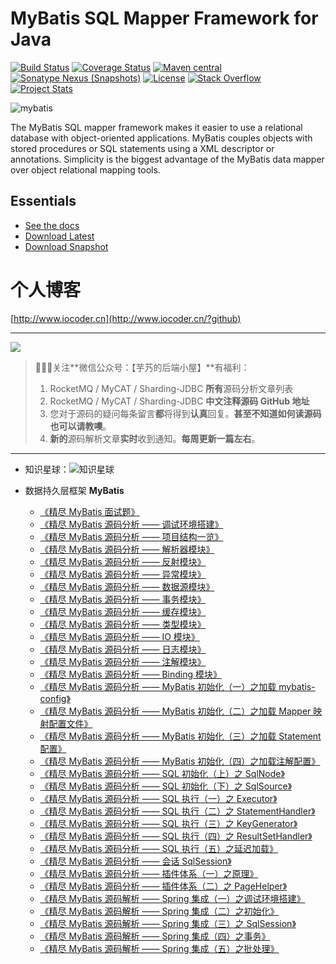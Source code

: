MyBatis SQL Mapper Framework for Java
=====================================

[![Build Status](https://travis-ci.org/mybatis/mybatis-3.svg?branch=master)](https://travis-ci.org/mybatis/mybatis-3)
[![Coverage Status](https://coveralls.io/repos/mybatis/mybatis-3/badge.svg?branch=master&service=github)](https://coveralls.io/github/mybatis/mybatis-3?branch=master)
[![Maven central](https://maven-badges.herokuapp.com/maven-central/org.mybatis/mybatis/badge.svg)](https://maven-badges.herokuapp.com/maven-central/org.mybatis/mybatis)
[![Sonatype Nexus (Snapshots)](https://img.shields.io/nexus/s/https/oss.sonatype.org/org.mybatis/mybatis.svg)](https://oss.sonatype.org/content/repositories/snapshots/org/mybatis/mybatis/)
[![License](http://img.shields.io/:license-apache-brightgreen.svg)](http://www.apache.org/licenses/LICENSE-2.0.html)
[![Stack Overflow](http://img.shields.io/:stack%20overflow-mybatis-brightgreen.svg)](http://stackoverflow.com/questions/tagged/mybatis)
[![Project Stats](https://www.openhub.net/p/mybatis/widgets/project_thin_badge.gif)](https://www.openhub.net/p/mybatis)

![mybatis](http://mybatis.github.io/images/mybatis-logo.png)

The MyBatis SQL mapper framework makes it easier to use a relational database with object-oriented applications.
MyBatis couples objects with stored procedures or SQL statements using a XML descriptor or annotations.
Simplicity is the biggest advantage of the MyBatis data mapper over object relational mapping tools.

Essentials
----------

* [See the docs](http://mybatis.github.io/mybatis-3)
* [Download Latest](https://github.com/mybatis/mybatis-3/releases)
* [Download Snapshot](https://oss.sonatype.org/content/repositories/snapshots/org/mybatis/mybatis/)

# 个人博客

[http://www.iocoder.cn](http://www.iocoder.cn/?github)

-------

![](http://www.iocoder.cn/images/common/wechat_mp.jpeg)

> 🙂🙂🙂关注**微信公众号：【芋艿的后端小屋】**有福利：  
> 1. RocketMQ / MyCAT / Sharding-JDBC **所有**源码分析文章列表  
> 2. RocketMQ / MyCAT / Sharding-JDBC **中文注释源码 GitHub 地址**  
> 3. 您对于源码的疑问每条留言**都**将得到**认真**回复。**甚至不知道如何读源码也可以请教噢**。  
> 4. **新的**源码解析文章**实时**收到通知。**每周更新一篇左右**。

-------

* 知识星球：![知识星球](http://www.iocoder.cn/images/Architecture/2017_12_29/01.png)

* 数据持久层框架 **MyBatis**

    * [《精尽 MyBatis 面试题》](http://www.iocoder.cn/MyBatis/good-collection?github&1613)
    * [《精尽 MyBatis 源码分析 —— 调试环境搭建》](http://www.iocoder.cn/MyBatis/good-collection?github&1613)
    * [《精尽 MyBatis 源码分析 —— 项目结构一览》](http://www.iocoder.cn/MyBatis/good-collection?github&1613)
    * [《精尽 MyBatis 源码分析 —— 解析器模块》](http://www.iocoder.cn/MyBatis/good-collection?github&1613)
    * [《精尽 MyBatis 源码分析 —— 反射模块》](http://www.iocoder.cn/MyBatis/good-collection?github&1613)
    * [《精尽 MyBatis 源码分析 —— 异常模块》](http://www.iocoder.cn/MyBatis/good-collection?github&1613)
    * [《精尽 MyBatis 源码分析 —— 数据源模块》](http://www.iocoder.cn/MyBatis/good-collection?github&1613)
    * [《精尽 MyBatis 源码分析 —— 事务模块》](http://www.iocoder.cn/MyBatis/good-collection?github&1613)
    * [《精尽 MyBatis 源码分析 —— 缓存模块》](http://www.iocoder.cn/MyBatis/good-collection?github&1613)
    * [《精尽 MyBatis 源码分析 —— 类型模块》](http://www.iocoder.cn/MyBatis/good-collection?github&1613)
    * [《精尽 MyBatis 源码分析 —— IO 模块》](http://www.iocoder.cn/MyBatis/good-collection?github&1613)
    * [《精尽 MyBatis 源码分析 —— 日志模块》](http://www.iocoder.cn/MyBatis/good-collection?github&1613)
    * [《精尽 MyBatis 源码分析 —— 注解模块》](http://www.iocoder.cn/MyBatis/good-collection?github&1613)
    * [《精尽 MyBatis 源码分析 —— Binding 模块》](http://www.iocoder.cn/MyBatis/good-collection?github&1613)
    * [《精尽 MyBatis 源码分析 —— MyBatis 初始化（一）之加载 mybatis-config》](http://www.iocoder.cn/MyBatis/good-collection?github&1613)
    * [《精尽 MyBatis 源码分析 —— MyBatis 初始化（二）之加载 Mapper 映射配置文件》](http://www.iocoder.cn/MyBatis/good-collection?github&1613)
    * [《精尽 MyBatis 源码分析 —— MyBatis 初始化（三）之加载 Statement 配置》](http://www.iocoder.cn/MyBatis/good-collection?github&1613)
    * [《精尽 MyBatis 源码分析 —— MyBatis 初始化（四）之加载注解配置》](http://www.iocoder.cn/MyBatis/good-collection?github&1613)
    * [《精尽 MyBatis 源码分析 —— SQL 初始化（上）之 SqlNode》](http://www.iocoder.cn/MyBatis/good-collection?github&1613)
    * [《精尽 MyBatis 源码分析 —— SQL 初始化（下）之 SqlSource》](http://www.iocoder.cn/MyBatis/good-collection?github&1613)
    * [《精尽 MyBatis 源码分析 —— SQL 执行（一）之 Executor》](http://www.iocoder.cn/MyBatis/good-collection?github&1613)
    * [《精尽 MyBatis 源码分析 —— SQL 执行（二）之 StatementHandler》](http://www.iocoder.cn/MyBatis/good-collection?github&1613)
    * [《精尽 MyBatis 源码分析 —— SQL 执行（三）之 KeyGenerator》](http://www.iocoder.cn/MyBatis/good-collection?github&1613)
    * [《精尽 MyBatis 源码分析 —— SQL 执行（四）之 ResultSetHandler》](http://www.iocoder.cn/MyBatis/good-collection?github&1613)
    * [《精尽 MyBatis 源码分析 —— SQL 执行（五）之延迟加载》](http://www.iocoder.cn/MyBatis/good-collection?github&1613)
    * [《精尽 MyBatis 源码分析 —— 会话 SqlSession》](http://www.iocoder.cn/MyBatis/good-collection?github&1613)
    * [《精尽 MyBatis 源码分析 —— 插件体系（一）之原理》](http://www.iocoder.cn/MyBatis/good-collection?github&1613)
    * [《精尽 MyBatis 源码分析 —— 插件体系（二）之 PageHelper》](http://www.iocoder.cn/MyBatis/good-collection?github&1613)
    * [《精尽 MyBatis 源码解析 —— Spring 集成（一）之调试环境搭建》](http://www.iocoder.cn/MyBatis/good-collection?github&1613)
    * [《精尽 MyBatis 源码解析 —— Spring 集成（二）之初始化》](http://www.iocoder.cn/MyBatis/good-collection?github&1613)
    * [《精尽 MyBatis 源码解析 —— Spring 集成（三）之 SqlSession》](http://www.iocoder.cn/MyBatis/good-collection?github&1613)
    * [《精尽 MyBatis 源码解析 —— Spring 集成（四）之事务》](http://www.iocoder.cn/MyBatis/good-collection?github&1613)
    * [《精尽 MyBatis 源码解析 —— Spring 集成（五）之批处理》](http://www.iocoder.cn/MyBatis/good-collection?github&1613)
